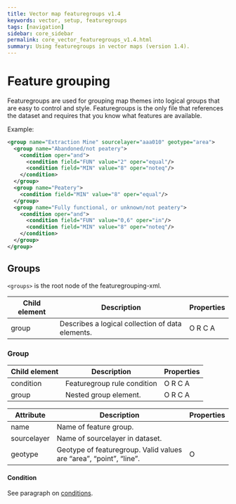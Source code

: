 ```yaml
---
title: Vector map featuregroups v1.4
keywords: vector, setup, featuregroups
tags: [navigation]
sidebar: core_sidebar
permalink: core_vector_featuregroups_v1.4.html
summary: Using featuregroups in vector maps (version 1.4). 
---
```


# Feature grouping

Featuregroups are used for grouping map themes into logical groups that are easy to control and style. Featuregroups is the only file that references the dataset and requires that you know what features are available.

Example:

```xml
<group name="Extraction Mine" sourcelayer="aaa010" geotype="area">
  <group name="Abandoned/not peatery">
    <condition oper="and">
      <condition field="FUN" value="2" oper="equal"/>
      <condition field="MIN" value="8" oper="noteq"/>
    </condition>
  </group>
  <group name="Peatery">
    <condition field="MIN" value="8" oper="equal"/>
  </group>
  <group name="Fully functional, or unknown/not peatery">
    <condition oper="and">
      <condition field="FUN" value="0,6" oper="in"/>
      <condition field="MIN" value="8" oper="noteq"/>
    </condition>
  </group>
</group>
```

##  Groups

`<groups>` is the root node of the featuregrouping-xml.

 | Child element | Description                                      | Properties | 
 | ------------- | -----------                                      | ---------- | 
 | group         | Describes a logical collection of data elements. | O R C A    | 

### Group

 | Child element | Description                 | Properties | 
 | ------------- | -----------                 | ---------- | 
 | condition     | Featuregroup rule condition | O R C A    | 
 | group         | Nested group element.       | O R C A    | 

 | Attribute   | Description                                                                    | Properties | 
 | ---------   | -----------                                                                    | ---------- | 
 | name        | Name of feature group.                                                         |            | 
 | sourcelayer | Name of sourcelayer in dataset.                                                |            | 
 | geotype     | Geotype of featuregroup. Valid values are “area”, “point”, “line”. | O          | 

#### Condition

See paragraph on [conditions](./core_vector_symbolization.html#Condition).


